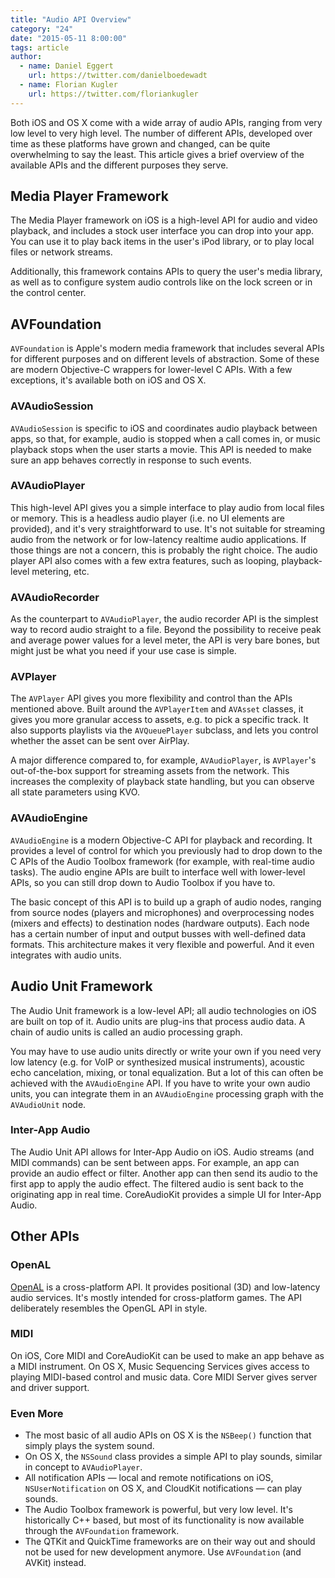 ```yaml
---
title: "Audio API Overview"
category: "24"
date: "2015-05-11 8:00:00"
tags: article
author:
  - name: Daniel Eggert
    url: https://twitter.com/danielboedewadt
  - name: Florian Kugler
    url: https://twitter.com/floriankugler
---
```




Both iOS and OS X come with a wide array of audio APIs, ranging from very low level to very high level. The number of different APIs, developed over time as these platforms have grown and changed, can be quite overwhelming to say the least. This article gives a brief overview of the available APIs and the different purposes they serve.

## Media Player Framework

The Media Player framework on iOS is a high-level API for audio and video playback, and includes a stock user interface you can drop into your app. You can use it to play back items in the user's iPod library, or to play local files or network streams.

Additionally, this framework contains APIs to query the user's media library, as well as to configure system audio controls like on the lock screen or in the control center.

## AVFoundation

`AVFoundation` is Apple's modern media framework that includes several APIs for different purposes and on different levels of abstraction. Some of these are modern Objective-C wrappers for lower-level C APIs. With a few exceptions, it's available both on iOS and OS X.

### AVAudioSession

`AVAudioSession` is specific to iOS and coordinates audio playback between apps, so that, for example, audio is stopped when a call comes in, or music playback stops when the user starts a movie. This API is needed to make sure an app behaves correctly in response to such events.

### AVAudioPlayer

This high-level API gives you a simple interface to play audio from local files or memory. This is a headless audio player (i.e. no UI elements are provided), and it's very straightforward to use. It's not suitable for streaming audio from the network or for low-latency realtime audio applications. If those things are not a concern, this is probably the right choice. The audio player API also comes with a few extra features, such as looping, playback-level metering, etc.

### AVAudioRecorder

As the counterpart to `AVAudioPlayer`, the audio recorder API is the simplest way to record audio straight to a file. Beyond the possibility to receive peak and average power values for a level meter, the API is very bare bones, but might just be what you need if your use case is simple.

### AVPlayer

The `AVPlayer` API gives you more flexibility and control than the APIs mentioned above. Built around the `AVPlayerItem` and `AVAsset` classes, it gives you more granular access to assets, e.g. to pick a specific track. It also supports playlists via the `AVQueuePlayer` subclass, and lets you control whether the asset can be sent over AirPlay.

A major difference compared to, for example, `AVAudioPlayer`, is `AVPlayer`'s out-of-the-box support for streaming assets from the network. This increases the complexity of playback state handling, but you can observe all state parameters using KVO. 

### AVAudioEngine

`AVAudioEngine` is a modern Objective-C API for playback and recording. It provides a level of control for which you previously had to drop down to the C APIs of the Audio Toolbox framework (for example, with real-time audio tasks). The audio engine APIs are built to interface well with lower-level APIs, so you can still drop down to Audio Toolbox if you have to.

The basic concept of this API is to build up a graph of audio nodes, ranging from source nodes (players and microphones) and overprocessing nodes (mixers and effects) to destination nodes (hardware outputs). Each node has a certain number of input and output busses with well-defined data formats. This architecture makes it very flexible and powerful. And it even integrates with audio units.

## Audio Unit Framework

The Audio Unit framework is a low-level API; all audio technologies on iOS are built on top of it. Audio units are plug-ins that process audio data. A chain of audio units is called an audio processing graph. 

You may have to use audio units directly or write your own if you need very low latency (e.g. for VoIP or synthesized musical instruments), acoustic echo cancelation, mixing, or tonal equalization. But a lot of this can often be achieved with the `AVAudioEngine` API. If you have to write your own audio units, you can integrate them in an `AVAudioEngine` processing graph with the `AVAudioUnit` node.

### Inter-App Audio

The Audio Unit API allows for Inter-App Audio on iOS. Audio streams (and MIDI commands) can be sent between apps. For example, an app can provide an audio effect or filter. Another app can then send its audio to the first app to apply the audio effect. The filtered audio is sent back to the originating app in real time. CoreAudioKit provides a simple UI for Inter-App Audio.


## Other APIs

### OpenAL

[OpenAL](https://en.wikipedia.org/wiki/OpenAL) is a cross-platform API. It provides positional (3D) and low-latency audio services. It's mostly intended for cross-platform games. The API deliberately resembles the OpenGL API in style.

### MIDI

On iOS, Core MIDI and CoreAudioKit can be used to make an app behave as a MIDI instrument. On OS X, Music Sequencing Services gives access to playing MIDI-based control and music data. Core MIDI Server gives server and driver support.

### Even More

- The most basic of all audio APIs on OS X is the `NSBeep()` function that simply plays the system sound.
- On OS X, the `NSSound` class provides a simple API to play sounds, similar in concept to  `AVAudioPlayer`.
- All notification APIs — local and remote notifications on iOS, `NSUserNotification` on OS X, and CloudKit notifications — can play sounds.
- The Audio Toolbox framework is powerful, but very low level. It's historically C++ based, but most of its functionality is now available through the `AVFoundation` framework.
- The QTKit and QuickTime frameworks are on their way out and should not be used for new development anymore. Use `AVFoundation` (and AVKit) instead.
